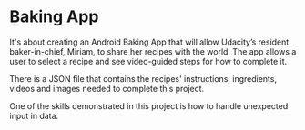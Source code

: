 # Baking App

It's about creating an Android Baking App that will allow Udacity’s resident baker-in-chief, Miriam, to share her recipes with the world. 
The app allows a user to select a recipe and see video-guided steps for how to complete it.

There is a JSON file that contains the recipes' instructions, ingredients,
videos and images needed to complete this project. 

One of the skills demonstrated in this project is how to handle unexpected input in data.
